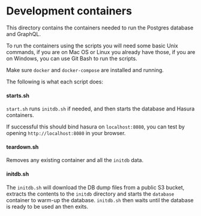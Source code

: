 # Development containers

This directory contains the containers needed to run the Postgres database and
GraphQL.

To run the containers using the scripts you will need some basic Unix commands,
if you are on Mac OS or Linux you already have those, if you are on Windows,
you can use Git Bash to run the scripts.

Make sure `docker` and `docker-compose` are installed and running.

The following is what each script does:

#### starts.sh

`start.sh` runs `initdb.sh` if needed, and then starts the database and Hasura
containers.

If successful this should bind hasura on `localhost:8080`, you can test by
opening `http://localhost:8080` in your browser.

#### teardown.sh

Removes any existing container and all the `initdb` data.

#### initdb.sh

The `initdb.sh` will download the DB dump files from a public S3 bucket,
extracts the contents to the `initdb` directory and starts the `database`
container to warm-up the database.
`initdb.sh` then waits until the database is ready to be used an then exits.